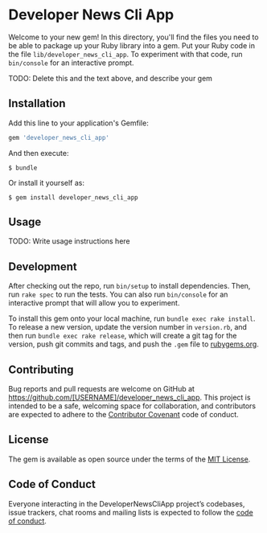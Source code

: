# Developer News Cli App

Welcome to your new gem! In this directory, you'll find the files you need to be able to package up your Ruby library into a gem. Put your Ruby code in the file `lib/developer_news_cli_app`. To experiment with that code, run `bin/console` for an interactive prompt.

TODO: Delete this and the text above, and describe your gem

## Installation

Add this line to your application's Gemfile:

```ruby
gem 'developer_news_cli_app'
```

And then execute:

    $ bundle

Or install it yourself as:

    $ gem install developer_news_cli_app

## Usage

TODO: Write usage instructions here

## Development

After checking out the repo, run `bin/setup` to install dependencies. Then, run `rake spec` to run the tests. You can also run `bin/console` for an interactive prompt that will allow you to experiment.

To install this gem onto your local machine, run `bundle exec rake install`. To release a new version, update the version number in `version.rb`, and then run `bundle exec rake release`, which will create a git tag for the version, push git commits and tags, and push the `.gem` file to [rubygems.org](https://rubygems.org).

## Contributing

Bug reports and pull requests are welcome on GitHub at https://github.com/[USERNAME]/developer_news_cli_app. This project is intended to be a safe, welcoming space for collaboration, and contributors are expected to adhere to the [Contributor Covenant](http://contributor-covenant.org) code of conduct.

## License

The gem is available as open source under the terms of the [MIT License](https://opensource.org/licenses/MIT).

## Code of Conduct

Everyone interacting in the DeveloperNewsCliApp project’s codebases, issue trackers, chat rooms and mailing lists is expected to follow the [code of conduct](https://github.com/[USERNAME]/developer_news_cli_app/blob/master/CODE_OF_CONDUCT.md).

